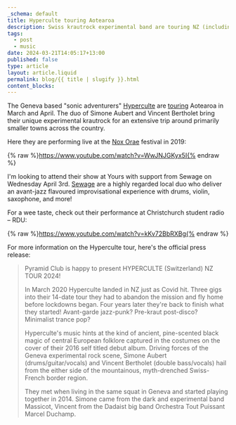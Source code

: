 ```yaml
---
_schema: default
title: Hyperculte touring Aotearoa
description: Swiss krautrock experimental band are touring NZ (including Otepoti).
tags:
  - post
  - music
date: 2024-03-21T14:05:17+13:00
published: false
type: article
layout: article.liquid
permalink: blog/{{ title | slugify }}.html
content_blocks:
---
```

The Geneva based "sonic adventurers" <a href="https://hyperculte.bandcamp.com/" title="Hyperculte's Bandcamp page" target="_blank" rel="noopener">Hyperculte</a> are <a href="https://www.undertheradar.co.nz/news/21260/Hyperculte-Switzerland-Touring-New-Zealand-In-March--April.utr" title="Tour details are Under the Radar." target="_blank" rel="noopener">touring</a> Aotearoa in March and April. The duo of Simone Aubert and Vincent Bertholet bring their unique experimental krautrock for an extensive trip around primarily smaller towns across the country.

Here they are performing live at the <a href="https://www.noxorae.ch/le-festival" title="Website for the Nox Orae festival in Geneva" target="_blank" rel="noopener">Nox Orae</a> festival in 2019:

{% raw %}https://www.youtube.com/watch?v=WwJNJGKyx5I{% endraw %}

I'm looking to attend their show at Yours with support from Sewage on Wednesday April 3rd. <a href="https://cmr-sewage.bandcamp.com/album/sewage" title="Sewage's Bandcamp page" target="_blank" rel="noopener">Sewage</a> are a highly regarded local duo who deliver an avant-jazz flavoured improvisational experience with drums, violin, saxophone, and more!

For a wee taste, check out their performance at Christchurch student radio – RDU:

{% raw %}https://www.youtube.com/watch?v=kKv72BbRXBg{% endraw %}

For more information on the Hyperculte tour, here's the official press release:

> Pyramid Club is happy to present HYPERCULTE (Switzerland) NZ TOUR 2024!
>
> In March 2020 Hyperculte landed in NZ just as Covid hit. Three gigs into their 14-date tour they had to abandon the mission and fly home before lockdowns began. Four years later they're back to finish what they started! Avant-garde jazz-punk? Pre-kraut post-disco? Minimalist trance pop?
>
> Hyperculte's music hints at the kind of ancient, pine-scented black magic of central European folklore captured in the costumes on the cover of their 2016 self titled debut album. Driving forces of the Geneva experimental rock scene, Simone Aubert (drums/guitar/vocals) and Vincent Bertholet (double bass/vocals) hail from the either side of the mountainous, myth-drenched Swiss-French border region.
>
> They met when living in the same squat in Geneva and started playing together in 2014. Simone came from the dark and experimental band Massicot, Vincent from the Dadaist big band Orchestra Tout Puissant Marcel Duchamp.

&nbsp;

&nbsp;